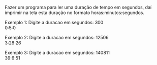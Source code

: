Fazer um programa para ler uma duração de tempo em segundos, daí imprimir na tela esta duração no formato horas:minutos:segundos.

Exemplo 1:
Digite a duracao em segundos: 300  
0:5:0  

Exemplo 2:
Digite a duracao em segundos: 12506  
3:28:26  

Exemplo 3:
Digite a duracao em segundos: 140811  
39:6:51  
